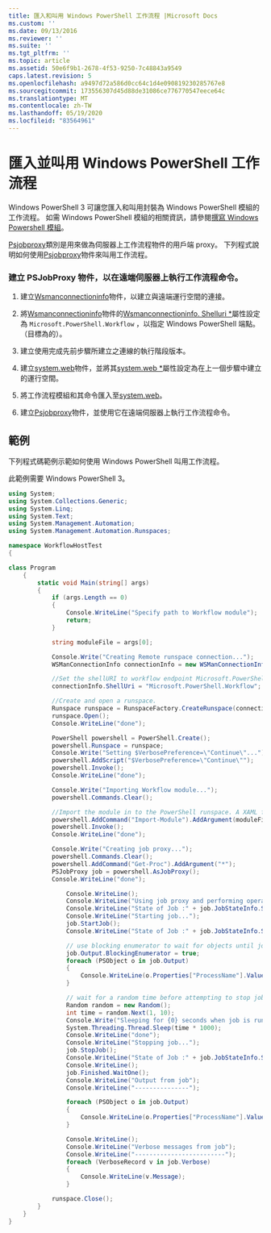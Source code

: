 ```yaml
---
title: 匯入和叫用 Windows PowerShell 工作流程 |Microsoft Docs
ms.custom: ''
ms.date: 09/13/2016
ms.reviewer: ''
ms.suite: ''
ms.tgt_pltfrm: ''
ms.topic: article
ms.assetid: 50e6f9b1-2678-4f53-9250-7c48843a9549
caps.latest.revision: 5
ms.openlocfilehash: a9497d72a586d0cc64c1d4e090819230285767e8
ms.sourcegitcommit: 173556307d45d88de31086ce776770547eece64c
ms.translationtype: MT
ms.contentlocale: zh-TW
ms.lasthandoff: 05/19/2020
ms.locfileid: "83564961"
---
```

# <a name="importing-and-invoking-a-windows-powershell-workflow"></a>匯入並叫用 Windows PowerShell 工作流程

Windows PowerShell 3 可讓您匯入和叫用封裝為 Windows PowerShell 模組的工作流程。 如需 Windows PowerShell 模組的相關資訊，請參閱[撰寫 Windows Powershell 模組](../module/writing-a-windows-powershell-module.md)。

[Psjobproxy](/dotnet/api/System.Management.Automation.PSJobProxy)類別是用來做為伺服器上工作流程物件的用戶端 proxy。 下列程式說明如何使用[Psjobproxy](/dotnet/api/System.Management.Automation.PSJobProxy)物件來叫用工作流程。

### <a name="creating-a-psjobproxy-object-to-execute-workflow-commands-on-a-remote-server"></a>建立 PSJobProxy 物件，以在遠端伺服器上執行工作流程命令。

1. 建立[Wsmanconnectioninfo](/dotnet/api/System.Management.Automation.Runspaces.WSManConnectionInfo)物件，以建立與遠端運行空間的連接。

2. 將[Wsmanconnectioninfo](/dotnet/api/System.Management.Automation.Runspaces.WSManConnectionInfo)物件的[Wsmanconnectioninfo. Shelluri *](/dotnet/api/System.Management.Automation.Runspaces.WSManConnectionInfo.ShellUri)屬性設定為 `Microsoft.PowerShell.Workflow` ，以指定 Windows PowerShell 端點。（目標為的）。

3. 建立使用完成先前步驟所建立之連線的執行階段版本。

4. 建立[system.web](/dotnet/api/System.Management.Automation.PowerShell)物件，並將其[system.web *](/dotnet/api/System.Management.Automation.PowerShell.Runspace)屬性設定為在上一個步驟中建立的運行空間。

5. 將工作流程模組和其命令匯入至[system.web](/dotnet/api/System.Management.Automation.PowerShell)。

6. 建立[Psjobproxy](/dotnet/api/System.Management.Automation.PSJobProxy)物件，並使用它在遠端伺服器上執行工作流程命令。

## <a name="example"></a>範例

下列程式碼範例示範如何使用 Windows PowerShell 叫用工作流程。

此範例需要 Windows PowerShell 3。

```csharp
using System;
using System.Collections.Generic;
using System.Linq;
using System.Text;
using System.Management.Automation;
using System.Management.Automation.Runspaces;

namespace WorkflowHostTest
{

class Program
    {
        static void Main(string[] args)
        {
            if (args.Length == 0)
            {
                Console.WriteLine("Specify path to Workflow module");
                return;
            }

            string moduleFile = args[0];

            Console.Write("Creating Remote runspace connection...");
            WSManConnectionInfo connectionInfo = new WSManConnectionInfo();

            //Set the shellURI to workflow endpoint Microsoft.PowerShell.Workflow
            connectionInfo.ShellUri = "Microsoft.PowerShell.Workflow";

            //Create and open a runspace.
            Runspace runspace = RunspaceFactory.CreateRunspace(connectionInfo);
            runspace.Open();
            Console.WriteLine("done");

            PowerShell powershell = PowerShell.Create();
            powershell.Runspace = runspace;
            Console.Write("Setting $VerbosePreference=\"Continue\"...");
            powershell.AddScript("$VerbosePreference=\"Continue\"");
            powershell.Invoke();
            Console.WriteLine("done");

            Console.Write("Importing Workflow module...");
            powershell.Commands.Clear();

            //Import the module in to the PowerShell runspace. A XAML file could also be imported directly by using Import-Module.
            powershell.AddCommand("Import-Module").AddArgument(moduleFile);
            powershell.Invoke();
            Console.WriteLine("done");

            Console.Write("Creating job proxy...");
            powershell.Commands.Clear();
            powershell.AddCommand("Get-Proc").AddArgument("*");
            PSJobProxy job = powershell.AsJobProxy();
            Console.WriteLine("done");

                Console.WriteLine();
                Console.WriteLine("Using job proxy and performing operations...");
                Console.WriteLine("State of Job :" + job.JobStateInfo.State.ToString());
                Console.WriteLine("Starting job...");
                job.StartJob();
                Console.WriteLine("State of Job :" + job.JobStateInfo.State.ToString());

                // use blocking enumerator to wait for objects until job finishes
                job.Output.BlockingEnumerator = true;
                foreach (PSObject o in job.Output)
                {
                    Console.WriteLine(o.Properties["ProcessName"].Value.ToString());
                }

                // wait for a random time before attempting to stop job
                Random random = new Random();
                int time = random.Next(1, 10);
                Console.Write("Sleeping for {0} seconds when job is running on another thread...", time);
                System.Threading.Thread.Sleep(time * 1000);
                Console.WriteLine("done");
                Console.WriteLine("Stopping job...");
                job.StopJob();
                Console.WriteLine("State of Job :" + job.JobStateInfo.State.ToString());
                Console.WriteLine();
                job.Finished.WaitOne();
                Console.WriteLine("Output from job");
                Console.WriteLine("---------------");

                foreach (PSObject o in job.Output)
                {
                    Console.WriteLine(o.Properties["ProcessName"].Value.ToString());
                }

                Console.WriteLine();
                Console.WriteLine("Verbose messages from job");
                Console.WriteLine("-------------------------");
                foreach (VerboseRecord v in job.Verbose)
                {
                    Console.WriteLine(v.Message);
                }

            runspace.Close();
        }
    }
}

```
